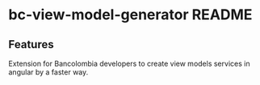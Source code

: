 # bc-view-model-generator README

## Features

Extension for Bancolombia developers to create view models services in angular by a faster way.
